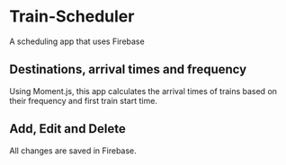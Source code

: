 # Train-Scheduler
A scheduling app that uses Firebase

## Destinations, arrival times and frequency
Using Moment.js, this app calculates the arrival times of trains based on their frequency and first train start time.

## Add, Edit and Delete
All changes are saved in Firebase.
